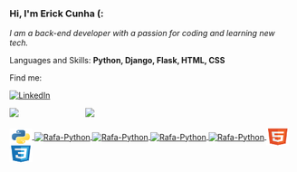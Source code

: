 ### Hi, I'm Erick Cunha (:
<p><em> I am a back-end developer with a passion for coding and learning new tech.</a> </em></p> 
<p align="left">
  Languages and Skills: <strong>Python, Django, Flask, HTML, CSS</strong>
</p>


<p align="left">
 Find me:
</p>


[![LinkedIn](https://img.shields.io/badge/LinkedIn-0077B5?style=for-the-badge&logo=linkedin&logoColor=white)](https://www.linkedin.com/in/erick-cunha-87079a239/)


<div style="align-self: center;align-items: center; display: flex; justify-content: space-between; width: 150px;" >
  <!-- stats -->
  <a href="https://github.com/erickcunha1"> <img height="180em" src="https://github-readme-stats-git-masterrstaa-rickstaa.vercel.app/api?username=erickcunha1&show_icons=true&theme=dark&bg_color=0,0d0d0d,191919&text_color=fff&include_all_commits=true&count_private=true"/>
  <!-- top langs -->
  <a href="https://github.com/erickcunha1"> <img height="180em" src="https://github-readme-stats-git-masterrstaa-rickstaa.vercel.app/api/top-langs/?username=erickcunha1&layout=compact&theme=dark&bg_color=2,0d0d0d,191919&text_color=fff&icon_color=79ff97"/>
</div>

<div style="display: inline_block"><br>
 
  <img align="center" alt="Rafa-Python" height="30" width="40" src="https://raw.githubusercontent.com/devicons/devicon/master/icons/python/python-original.svg">
  <img align="center" alt="Rafa-Python" height="30" width="40" src="https://cdn.jsdelivr.net/gh/devicons/devicon/icons/django/django-plain.svg" />
  <img align="center" alt="Rafa-Python" height="30" width="40" src="https://cdn.jsdelivr.net/gh/devicons/devicon/icons/flask/flask-original-wordmark.svg" />
  <img align="center" alt="Rafa-Python" height="30" width="40" src="https://cdn.jsdelivr.net/gh/devicons/devicon/icons/linux/linux-original.svg" />
  <img align="center" alt="Rafa-Python" height="30" width="40" src="https://cdn.jsdelivr.net/gh/devicons/devicon/icons/mysql/mysql-original-wordmark.svg" />
  <img align="center" alt="Rafa-HTML" height="30" width="40" src="https://raw.githubusercontent.com/devicons/devicon/master/icons/html5/html5-original.svg">
  <img align="center" alt="Rafa-CSS" height="30" width="40" src="https://raw.githubusercontent.com/devicons/devicon/master/icons/css3/css3-original.svg">
 
  
</div>
